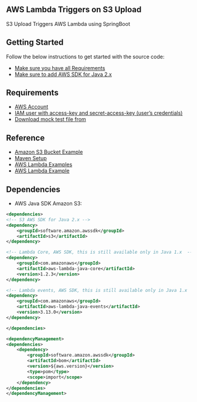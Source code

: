 ## AWS Lambda Triggers on S3 Upload

S3 Upload Triggers AWS Lambda using SpringBoot

## Getting Started

Follow the below instructions to get started with the source code:
- [Make sure you have all Requirements](#requirements)
- [Make sure to add AWS SDK for Java 2.x ](#Dependencies)

## Requirements

- [AWS Account](https://aws.amazon.com/console/)
- [IAM user with access-key and secret-access-key (user’s credentials)](https://lightsail.aws.amazon.com/ls/docs/en_us/articles/amazon-lightsail-managing-access-for-an-iam-user)
- [Download mock test file from](https://www.mockaroo.com/)


## Reference

- [Amazon S3 Bucket Example](https://docs.aws.amazon.com/code-library/latest/ug/java_2_s3_code_examples.html)
- [Maven Setup](https://docs.aws.amazon.com/sdk-for-java/latest/developer-guide/setup-project-maven.html)
- [AWS Lambda Examples](https://docs.aws.amazon.com/sdk-for-java/latest/developer-guide/java_lambda_code_examples.html)
- [AWS Lambda Example](https://www.youtube.com/watch?v=3oV4Nj_ruOA)

## Dependencies

- AWS Java SDK Amazon S3:

```xml
<dependencies>
<!-- S3 AWS SDK for Java 2.x -->
<dependency>
    <groupId>software.amazon.awssdk</groupId>
    <artifactId>s3</artifactId>
</dependency>

<!-- Lambda Core, AWS SDK, this is still available only in Java 1.x  -->
<dependency>
    <groupId>com.amazonaws</groupId>
    <artifactId>aws-lambda-java-core</artifactId>
    <version>1.2.3</version>
</dependency>

<!-- Lambda events, AWS SDK, this is still available only in Java 1.x  -->
<dependency>
    <groupId>com.amazonaws</groupId>
    <artifactId>aws-lambda-java-events</artifactId>
    <version>3.13.0</version>
</dependency>

</dependencies>

<dependencyManagement>
<dependencies>
    <dependency>
        <groupId>software.amazon.awssdk</groupId>
        <artifactId>bom</artifactId>
        <version>${aws.version}</version>
        <type>pom</type>
        <scope>import</scope>
    </dependency>
</dependencies>
</dependencyManagement>
```

